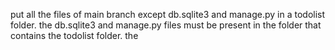 put all the files of main branch except db.sqlite3 and manage.py in a todolist folder.
the db.sqlite3 and manage.py files must be present in the folder that contains the todolist folder. 
the 
